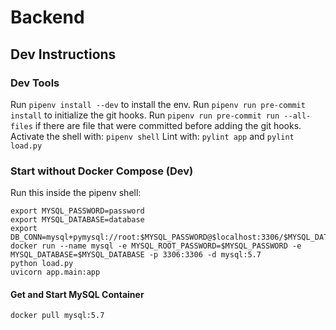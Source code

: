 # Backend

## Dev Instructions

### Dev Tools
Run `pipenv install --dev` to install the env.
Run `pipenv run pre-commit install` to initialize the git hooks.
Run `pipenv run pre-commit run --all-files` if there are file that were committed before adding the git hooks.
Activate the shell with: `pipenv shell`
Lint with: `pylint app` and `pylint load.py`

### Start without Docker Compose (Dev)
Run this inside the pipenv shell:

```
export MYSQL_PASSWORD=password
export MYSQL_DATABASE=database
export DB_CONN=mysql+pymysql://root:$MYSQL_PASSWORD@$localhost:3306/$MYSQL_DATABASE
docker run --name mysql -e MYSQL_ROOT_PASSWORD=$MYSQL_PASSWORD -e MYSQL_DATABASE=$MYSQL_DATABASE -p 3306:3306 -d mysql:5.7
python load.py
uvicorn app.main:app
```


#### Get and Start MySQL Container
`docker pull mysql:5.7`

